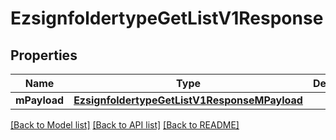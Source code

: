 # EzsignfoldertypeGetListV1Response

## Properties
Name | Type | Description | Notes
------------ | ------------- | ------------- | -------------
**mPayload** | [**EzsignfoldertypeGetListV1ResponseMPayload**](EzsignfoldertypeGetListV1ResponseMPayload.md) |  | 

[[Back to Model list]](../README.md#documentation-for-models) [[Back to API list]](../README.md#documentation-for-api-endpoints) [[Back to README]](../README.md)


